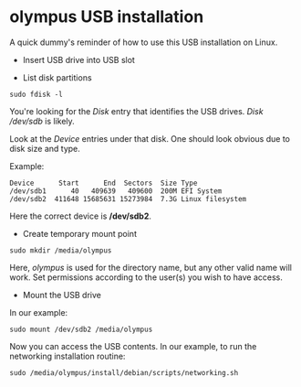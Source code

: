 # olympus USB installation

A quick dummy's reminder of how to use this USB installation on Linux.

* Insert USB drive into USB slot

* List disk partitions

```
sudo fdisk -l
```

You're looking for the *Disk* entry that identifies the USB drives. *Disk /dev/sdb* is likely.

Look at the *Device* entries under that disk. One should look obvious due to disk size and type.

Example:

```
Device      Start      End  Sectors  Size Type
/dev/sdb1      40   409639   409600  200M EFI System
/dev/sdb2  411648 15685631 15273984  7.3G Linux filesystem
```

Here the correct device is **/dev/sdb2**.

* Create temporary mount point

```
sudo mkdir /media/olympus
```

Here, *olympus* is used for the directory name, but any other valid name will 
work. Set permissions according to the user(s) you wish to have access.

* Mount the USB drive

In our example:

```
sudo mount /dev/sdb2 /media/olympus
```

Now you can access the USB contents. In our example, to run the networking installation routine:

```
sudo /media/olympus/install/debian/scripts/networking.sh
```
